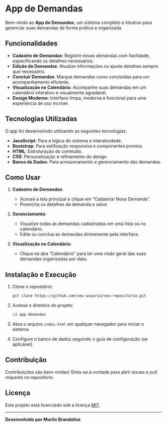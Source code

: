 # App de Demandas

Bem-vindo ao **App de Demandas**, um sistema completo e intuitivo para gerenciar suas demandas de forma prática e organizada. 

## Funcionalidades

- **Cadastro de Demandas**: Registre novas demandas com facilidade, especificando os detalhes necessários.
- **Edição de Demandas**: Atualize informações ou ajuste detalhes sempre que necessário.
- **Concluir Demandas**: Marque demandas como concluídas para um acompanhamento eficiente.
- **Visualização no Calendário**: Acompanhe suas demandas em um calendário interativo e visualmente agradável.
- **Design Moderno**: Interface limpa, moderna e funcional para uma experiência de uso incrível.

## Tecnologias Utilizadas

O app foi desenvolvido utilizando as seguintes tecnologias:

- **JavaScript**: Para a lógica do sistema e interatividade.
- **Bootstrap**: Para estilização responsiva e componentes prontos.
- **HTML**: Estruturação do conteúdo.
- **CSS**: Personalização e refinamento do design.
- **Banco de Dados**: Para armazenamento e gerenciamento das demandas.

## Como Usar

1. **Cadastro de Demandas**:
   - Acesse a tela principal e clique em "Cadastrar Nova Demanda".
   - Preencha os detalhes da demanda e salve.

2. **Gerenciamento**:
   - Visualize todas as demandas cadastradas em uma lista ou no calendário.
   - Edite ou conclua as demandas diretamente pela interface.

3. **Visualização no Calendário**:
   - Clique na aba "Calendário" para ter uma visão geral das suas demandas organizadas por data.

## Instalação e Execução

1. Clone o repositório:
   ```bash
   git clone https://github.com/seu-usuario/seu-repositorio.git
   ```

2. Acesse o diretório do projeto:
   ```bash
   cd app-demandas
   ```

3. Abra o arquivo `index.html` em qualquer navegador para iniciar o sistema.

4. Configure o banco de dados seguindo o guia de configuração (se aplicável).

## Contribuição

Contribuições são bem-vindas! Sinta-se à vontade para abrir issues e pull requests no repositório.

## Licença

Este projeto está licenciado sob a licença [MIT](LICENSE).

---

**Desenvolvido por Murilo Brandalise**
